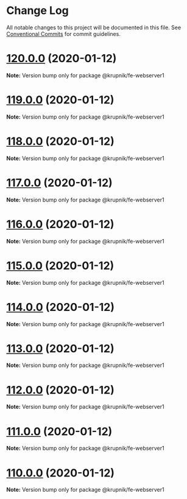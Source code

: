 # Change Log

All notable changes to this project will be documented in this file.
See [Conventional Commits](https://conventionalcommits.org) for commit guidelines.

# [120.0.0](https://github.com/yurikrupniktools/client-apps/compare/@krupnik/fe-webserver1@119.0.0...@krupnik/fe-webserver1@120.0.0) (2020-01-12)

**Note:** Version bump only for package @krupnik/fe-webserver1





# [119.0.0](https://github.com/yurikrupniktools/client-apps/compare/@krupnik/fe-webserver1@118.0.0...@krupnik/fe-webserver1@119.0.0) (2020-01-12)

**Note:** Version bump only for package @krupnik/fe-webserver1





# [118.0.0](https://github.com/yurikrupniktools/client-apps/compare/@krupnik/fe-webserver1@117.0.0...@krupnik/fe-webserver1@118.0.0) (2020-01-12)

**Note:** Version bump only for package @krupnik/fe-webserver1





# [117.0.0](https://github.com/yurikrupniktools/client-apps/compare/@krupnik/fe-webserver1@116.0.0...@krupnik/fe-webserver1@117.0.0) (2020-01-12)

**Note:** Version bump only for package @krupnik/fe-webserver1





# [116.0.0](https://github.com/yurikrupniktools/client-apps/compare/@krupnik/fe-webserver1@115.0.0...@krupnik/fe-webserver1@116.0.0) (2020-01-12)

**Note:** Version bump only for package @krupnik/fe-webserver1





# [115.0.0](https://github.com/yurikrupniktools/client-apps/compare/@krupnik/fe-webserver1@114.0.0...@krupnik/fe-webserver1@115.0.0) (2020-01-12)

**Note:** Version bump only for package @krupnik/fe-webserver1





# [114.0.0](https://github.com/yurikrupniktools/client-apps/compare/@krupnik/fe-webserver1@113.0.0...@krupnik/fe-webserver1@114.0.0) (2020-01-12)

**Note:** Version bump only for package @krupnik/fe-webserver1





# [113.0.0](https://github.com/yurikrupniktools/client-apps/compare/@krupnik/fe-webserver1@112.0.0...@krupnik/fe-webserver1@113.0.0) (2020-01-12)

**Note:** Version bump only for package @krupnik/fe-webserver1





# [112.0.0](https://github.com/yurikrupniktools/client-apps/compare/@krupnik/fe-webserver1@111.0.0...@krupnik/fe-webserver1@112.0.0) (2020-01-12)

**Note:** Version bump only for package @krupnik/fe-webserver1





# [111.0.0](https://github.com/yurikrupniktools/client-apps/compare/@krupnik/fe-webserver1@110.0.0...@krupnik/fe-webserver1@111.0.0) (2020-01-12)

**Note:** Version bump only for package @krupnik/fe-webserver1





# [110.0.0](https://github.com/yurikrupniktools/client-apps/compare/@krupnik/fe-webserver1@109.0.20...@krupnik/fe-webserver1@110.0.0) (2020-01-12)

**Note:** Version bump only for package @krupnik/fe-webserver1
